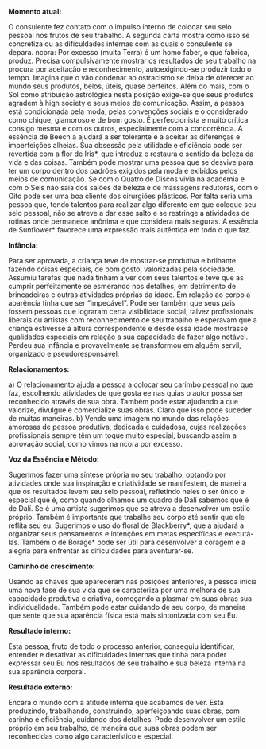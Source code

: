 **Momento atual:**

 O consulente fez contato com o impulso interno de colocar seu selo pessoal nos frutos de seu trabalho. A segunda carta mostra como isso se concretiza ou as dificuldades internas com as quais o consulente se depara.  ncora: Por excesso (muita Terra) é um homo faber, o que fabrica, produz. Precisa compulsivamente mostrar os resultados de seu trabalho na procura por aceitação e reconhecimento, autoexigindo-se produzir todo o tempo. Imagina que o vão condenar ao ostracismo se deixa de oferecer ao mundo seus produtos, belos, úteis, quase perfeitos. Além do mais, com o Sol como atribuição astrológica nesta posição exige-se que seus produtos agradem à high society e seus meios de comunicação. Assim, a pessoa está condicionada pela moda, pelas convenções sociais e o considerado como chique, glamoroso e de bom gosto. É perfeccionista e muito crítica consigo mesma e com os outros, especialmente com a concorrência. A essência de Beech a ajudará a ser tolerante e a aceitar as diferenças e imperfeições alheias. Sua obsessão pela utilidade e eficiência pode ser revertida com a flor de Iris*, que introduz e restaura o sentido da beleza da vida e das coisas. Também pode mostrar uma pessoa que se desvive para ter um corpo dentro dos padrões exigidos pela moda e exibidos pelos meios de comunicação. Se com o Quatro de Discos vivia na academia e com o Seis não saia dos salões de beleza e de massagens redutoras, com o Oito pode ser uma boa cliente dos cirurgiões plásticos. Por falta seria uma pessoa que, tendo talentos para realizar algo diferente em que coloque seu selo pessoal, não se atreve a dar esse salto e se restringe a atividades de rotinas onde permanece anônima e que considera mais seguras. A essência de Sunflower* favorece uma expressão mais autêntica em todo o que faz. 


**Infância:**

 Para ser aprovada, a criança teve de mostrar-se produtiva e brilhante fazendo coisas especiais, de bom gosto, valorizadas pela sociedade. Assumiu tarefas que nada tinham a ver com seus talentos e teve que as cumprir perfeitamente se esmerando nos detalhes, em detrimento de brincadeiras e outras atividades próprias da idade. Em relação ao corpo a aparência tinha que ser “impecável”. Pode ser também que seus pais fossem pessoas que lograram certa visibilidade social, talvez profissionais liberais ou artistas com reconhecimento de seu trabalho e esperavam que a criança estivesse à altura correspondente e desde essa idade mostrasse qualidades especiais em relação a sua capacidade de fazer algo notável. Perdeu sua infância e provavelmente se transformou em alguém servil, organizado e pseudoresponsável. 


**Relacionamentos:**

 a) O relacionamento ajuda a pessoa a colocar seu carimbo pessoal no que faz, escolhendo atividades de que gosta ee nas quias o autor possa ser reconhecido através de sua obra. Também pode estar ajudando a que valorize, divulgue e comercialize suas obras. Claro que isso pode suceder de muitas maneiras. b) Vende uma imagem no mundo das relações amorosas de pessoa produtiva, dedicada e cuidadosa, cujas realizações profissionais sempre têm um toque muito especial, buscando assim a aprovação social, como vimos na  ncora por excesso. 


**Voz da Essência e Método:**

 Sugerimos fazer uma síntese própria no seu trabalho, optando por atividades onde sua inspiração e criatividade se manifestem, de maneira que os resultados levem seu selo pessoal, refletindo neles o ser único e especial que é, como quando olhamos um quadro de Dalí sabemos que é de Dalí. Se é uma artista sugerimos que se atreva a desenvolver um estilo próprio. Também é importante que trabalhe seu corpo até sentir que ele reflita seu eu. Sugerimos o uso do floral de Blackberry*, que a ajudará a organizar seus pensamentos e intenções em metas específicas e executá-las. Também o de Borage* pode ser útil para desenvolver a coragem e a alegria para enfrentar as dificuldades para aventurar-se. 


**Caminho de crescimento:**

 Usando as chaves que apareceram nas posições anteriores, a pessoa inicia uma nova fase de sua vida que se caracteriza por uma melhora de sua capacidade produtiva e criativa, começando a plasmar em suas obras sua individualidade. Também pode estar cuidando de seu corpo, de maneira que sente que sua aparência física está mais sintonizada com seu Eu. 


**Resultado interno:**

 Esta pessoa, fruto de todo o processo anterior, conseguiu identificar, entender e desativar as dificuldades internas que tinha para poder expressar seu Eu nos resultados de seu trabalho e sua beleza interna na sua aparência corporal. 


**Resultado externo:**

 Encara o mundo com a atitude interna que acabamos de ver. Está produzindo, trabalhando, construindo, aperfeiçoando suas obras, com carinho e eficiência, cuidando dos detalhes. Pode desenvolver um estilo próprio em seu trabalho, de maneira que suas obras podem ser reconhecidas como algo característico e especial. 
